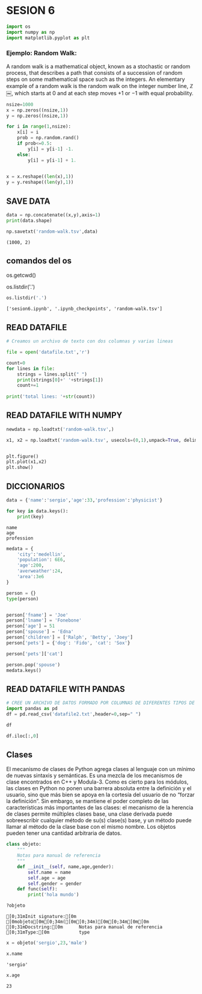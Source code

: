 
# SESION 6


```python
import os
import numpy as np
import matplotlib.pyplot as plt
```

### Ejemplo:  Random Walk:
A random walk is a mathematical object, known as a stochastic or random process, that describes a path that consists of a succession of random steps on some mathematical space such as the integers. An elementary example of a random walk is the random walk on the integer number line,  $\mathbb{Z}$￼, which starts at 0 and at each step moves +1 or −1 with equal probability.


```python
nsize=1000
x = np.zeros((nsize,1))
y = np.zeros((nsize,1))

for i in range(1,nsize):
    x[i] = i
    prob = np.random.rand()
    if prob<=0.5:
        y[i] = y[i-1] -1.
    else:
        y[i] = y[i-1] + 1.
                

x = x.reshape((len(x),1))
y = y.reshape((len(y),1))

```

## SAVE DATA


```python
data = np.concatenate((x,y),axis=1)
print(data.shape)

np.savetxt('random-walk.tsv',data)
```

    (1000, 2)


## comandos del os
os.getcwd()

os.listdir('.')


```python
os.listdir('.')
```




    ['sesion6.ipynb', '.ipynb_checkpoints', 'random-walk.tsv']



## READ DATAFILE


```python
# Creamos un archivo de texto con dos columnas y varias lineas

file = open('datafile.txt','r')

count=0
for lines in file:
    strings = lines.split(" ")
    print(strings[0]+' '+strings[1])
    count+=1
    
print('total lines: '+str(count))
```

## READ DATAFILE WITH NUMPY


```python
newdata = np.loadtxt('random-walk.tsv',)

```


```python
x1, x2 = np.loadtxt('random-walk.tsv', usecols=(0,1),unpack=True, delimiter=' ')


plt.figure()
plt.plot(x1,x2)
plt.show()
```

## DICCIONARIOS


```python
data = {'name':'sergio','age':33,'profession':'physicist'}
```


```python
for key in data.keys():
    print(key)
```

    name
    age
    profession



```python
medata = {
    'city':'medellin',
    'population': 6E6,
    'age':200,
    'averweather':24,
    'area':3e6    
}
```


```python
person = {}
type(person)


person['fname'] = 'Joe'
person['lname'] = 'Fonebone'
person['age'] = 51
person['spouse'] = 'Edna'
person['children'] = ['Ralph', 'Betty', 'Joey']
person['pets'] = {'dog': 'Fido', 'cat': 'Sox'}
```


```python
person['pets']['cat']
```


```python
person.pop('spouse')
medata.keys()
```

## READ DATAFILE WITH PANDAS


```python
# CREE UN ARCHIVO DE DATOS FORMADO POR COLUMNAS DE DIFERENTES TIPOS DE VARIABLES, STRINGS, INT, FLOATS
import pandas as pd
df = pd.read_csv('datafile2.txt',header=0,sep=" ")
```


```python
df
```


```python
df.iloc[:,0]
```

## Clases

El mecanismo de clases de Python agrega clases al lenguaje con un mínimo de nuevas sintaxis y semánticas. Es una mezcla de los mecanismos de clase encontrados en C++ y Modula-3. Como es cierto para los módulos, las clases en Python no ponen una barrera absoluta entre la definición y el usuario, sino que más bien se apoya en la cortesía del usuario de no “forzar la definición”. Sin embargo, se mantiene el poder completo de las características más importantes de las clases: el mecanismo de la herencia de clases permite múltiples clases base, una clase derivada puede sobreescribir cualquier método de su(s) clase(s) base, y un método puede llamar al método de la clase base con el mismo nombre. Los objetos pueden tener una cantidad arbitraria de datos.


```python
class objeto:
    """
    Notas para manual de referencia
    """
    def __init__(self, name,age,gender):
        self.name = name
        self.age = age
        self.gender = gender
    def func(self):
        print('hola mundo')

```


```python
?objeto
```


    [0;31mInit signature:[0m [0mobjeto[0m[0;34m([0m[0;34m)[0m[0;34m[0m[0m
    [0;31mDocstring:[0m      Notas para manual de referencia
    [0;31mType:[0m           type




```python
x = objeto('sergio',23,'male')
```


```python
x.name
```




    'sergio'




```python
x.age
```




    23


